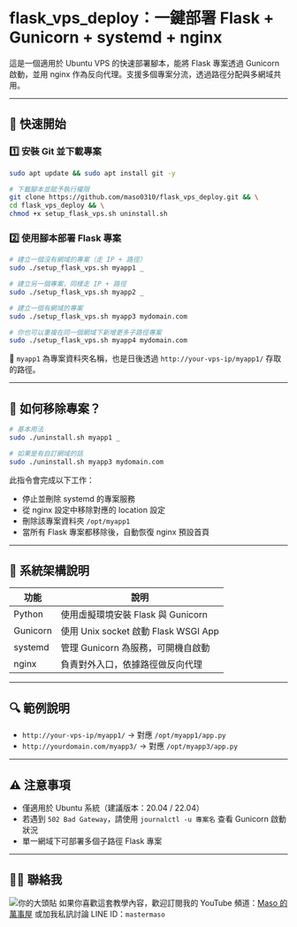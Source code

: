 # flask\_vps\_deploy：一鍵部署 Flask + Gunicorn + systemd + nginx

這是一個適用於 Ubuntu VPS 的快速部署腳本，能將 Flask 專案透過 Gunicorn 啟動，並用 nginx 作為反向代理。支援多個專案分流，透過路徑分配與多網域共用。

---

## 🚀 快速開始

### 1️⃣ 安裝 Git 並下載專案

```bash
sudo apt update && sudo apt install git -y

# 下載腳本並賦予執行權限
git clone https://github.com/maso0310/flask_vps_deploy.git && \
cd flask_vps_deploy && \
chmod +x setup_flask_vps.sh uninstall.sh
```

### 2️⃣ 使用腳本部署 Flask 專案

```bash
# 建立一個沒有網域的專案（走 IP + 路徑）
sudo ./setup_flask_vps.sh myapp1 _

# 建立另一個專案，同樣走 IP + 路徑
sudo ./setup_flask_vps.sh myapp2 _

# 建立一個有網域的專案
sudo ./setup_flask_vps.sh myapp3 mydomain.com

# 你也可以重複在同一個網域下新增更多子路徑專案
sudo ./setup_flask_vps.sh myapp4 mydomain.com
```

📝 `myapp1` 為專案資料夾名稱，也是日後透過 `http://your-vps-ip/myapp1/` 存取的路徑。

---

## 🔁 如何移除專案？

```bash
# 基本用法
sudo ./uninstall.sh myapp1 _

# 如果是有自訂網域的話
sudo ./uninstall.sh myapp3 mydomain.com
```

此指令會完成以下工作：

- 停止並刪除 systemd 的專案服務
- 從 nginx 設定中移除對應的 location 設定
- 刪除該專案資料夾 `/opt/myapp1`
- 當所有 Flask 專案都移除後，自動恢復 nginx 預設首頁

---

## 📂 系統架構說明

| 功能       | 說明                               |
| -------- | -------------------------------- |
| Python   | 使用虛擬環境安裝 Flask 與 Gunicorn        |
| Gunicorn | 使用 Unix socket 啟動 Flask WSGI App |
| systemd  | 管理 Gunicorn 為服務，可開機自啟動           |
| nginx    | 負責對外入口，依據路徑做反向代理                 |

---

## 🔍 範例說明

- `http://your-vps-ip/myapp1/` → 對應 `/opt/myapp1/app.py`
- `http://yourdomain.com/myapp3/` → 對應 `/opt/myapp3/app.py`

---

## ⚠️ 注意事項

- 僅適用於 Ubuntu 系統（建議版本：20.04 / 22.04）
- 若遇到 `502 Bad Gateway`，請使用 `journalctl -u 專案名` 查看 Gunicorn 啟動狀況
- 單一網域下可部署多個子路徑 Flask 專案

---

## 🙋‍♂️ 聯絡我

![你的大頭貼](https://avatars.githubusercontent.com/u/36530475?s=400&u=ef2c1ec317260e01c3ce687780be8b511dd7c35d&v=4)
如果你喜歡這套教學內容，歡迎訂閱我的 YouTube 頻道：[Maso 的萬事屋](https://www.youtube.com/channel/UCpzVAEwEs9AwT2uAOZuxaRQ)
或加我私訊討論 LINE ID：`mastermaso`

